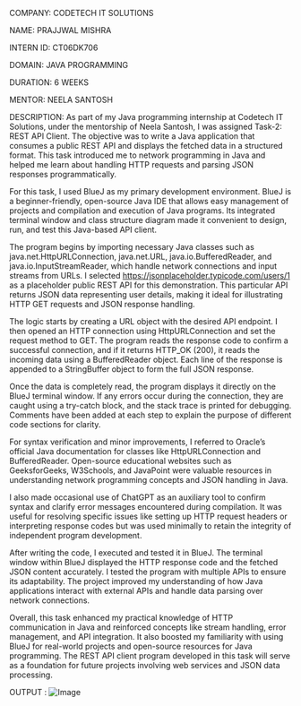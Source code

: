 COMPANY: CODETECH IT SOLUTIONS  

NAME: PRAJJWAL MISHRA  

INTERN ID: CT06DK706

DOMAIN: JAVA PROGRAMMING  

DURATION: 6 WEEKS  

MENTOR: NEELA SANTOSH 

DESCRIPTION: As part of my Java programming internship at Codetech IT Solutions, under the mentorship of Neela Santosh, I was assigned Task-2: REST API Client. The objective was to write a Java application that consumes a public REST API and displays the fetched data in a structured format. This task introduced me to network programming in Java and helped me learn about handling HTTP requests and parsing JSON responses programmatically.

For this task, I used BlueJ as my primary development environment. BlueJ is a beginner-friendly, open-source Java IDE that allows easy management of projects and compilation and execution of Java programs. Its integrated terminal window and class structure diagram made it convenient to design, run, and test this Java-based API client.

The program begins by importing necessary Java classes such as java.net.HttpURLConnection, java.net.URL, java.io.BufferedReader, and java.io.InputStreamReader, which handle network connections and input streams from URLs. I selected https://jsonplaceholder.typicode.com/users/1 as a placeholder public REST API for this demonstration. This particular API returns JSON data representing user details, making it ideal for illustrating HTTP GET requests and JSON response handling.

The logic starts by creating a URL object with the desired API endpoint. I then opened an HTTP connection using HttpURLConnection and set the request method to GET. The program reads the response code to confirm a successful connection, and if it returns HTTP_OK (200), it reads the incoming data using a BufferedReader object. Each line of the response is appended to a StringBuffer object to form the full JSON response.

Once the data is completely read, the program displays it directly on the BlueJ terminal window. If any errors occur during the connection, they are caught using a try-catch block, and the stack trace is printed for debugging. Comments have been added at each step to explain the purpose of different code sections for clarity.

For syntax verification and minor improvements, I referred to Oracle’s official Java documentation for classes like HttpURLConnection and BufferedReader. Open-source educational websites such as GeeksforGeeks, W3Schools, and JavaPoint were valuable resources in understanding network programming concepts and JSON handling in Java.

I also made occasional use of ChatGPT as an auxiliary tool to confirm syntax and clarify error messages encountered during compilation. It was useful for resolving specific issues like setting up HTTP request headers or interpreting response codes but was used minimally to retain the integrity of independent program development.

After writing the code, I executed and tested it in BlueJ. The terminal window within BlueJ displayed the HTTP response code and the fetched JSON content accurately. I tested the program with multiple APIs to ensure its adaptability. The project improved my understanding of how Java applications interact with external APIs and handle data parsing over network connections.

Overall, this task enhanced my practical knowledge of HTTP communication in Java and reinforced concepts like stream handling, error management, and API integration. It also boosted my familiarity with using BlueJ for real-world projects and open-source resources for Java programming. The REST API client program developed in this task will serve as a foundation for future projects involving web services and JSON data processing.

OUTPUT : ![Image](https://github.com/user-attachments/assets/ca0189ba-34e2-4762-937a-1c0fcfc9774e)
